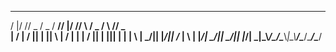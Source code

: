  _  __ ____  ____  _____ _  __ _     ____  _     ____ 
/ |/ //  _ \/  _ \/  __// |/ // \   /  _ \/ \ /\/  _ \
|   / | / \|| | \||  \  |   / | |   | / \|| | ||| | \|
|   \ | \_/|| |_/||  /_ |   \ | |_/\| \_/|| \_/|| |_/|
\_|\_\\____/\____/\____\\_|\_\\____/\____/\____/\____/
                                                      
